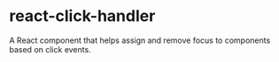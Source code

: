 # react-click-handler
A React component that helps assign and remove focus to components based on click events.
